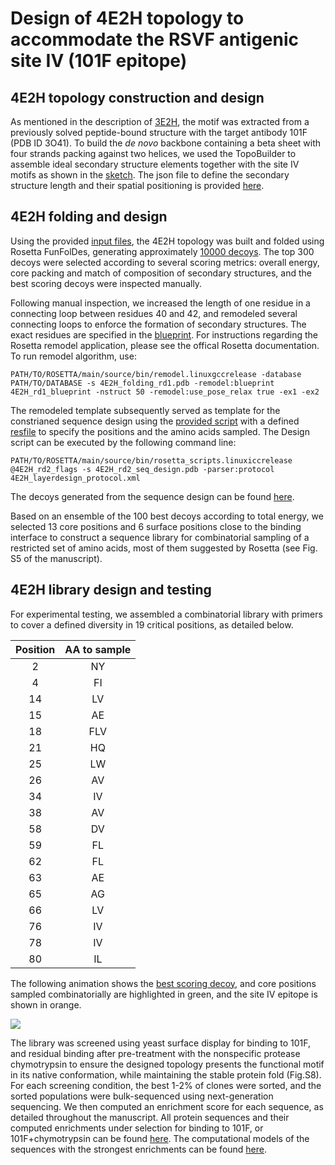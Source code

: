 # Design of 4E2H topology to accommodate the RSVF antigenic site IV (101F epitope) 
## 4E2H topology construction and design 
As mentioned in the description of [3E2H](../3E2H/README.md), the motif was extracted from a previously solved peptide-bound structure with the target antibody 101F (PDB ID 3O41). To build the *de novo* backbone containing a beta sheet with four strands packing against two helices, we used the TopoBuilder to assemble ideal secondary structure elements together with the site IV motifs as shown in the [sketch](./1\)Folding_trajectory/input_4E2H/A1E_B2H_C1E_D1E_D2H_B1E/sketch.pdb). The json file to define the secondary structure length and their spatial positioning is provided [here](./1\)Folding_trajectory/input_4E2H/4E2H.json).   
 
## 4E2H folding and design 
Using the provided [input files](./1\)Folding_trajectory/input_4E2H/), the 4E2H topology was built and folded using Rosetta FunFolDes, generating approximately [10000 decoys](./1\)Folding_trajectory/4E2H_folding_pose.csv). The top 300 decoys were selected according to several scoring metrics: overall energy, core packing and match of composition of secondary structures, and the best scoring decoys were inspected manually. 

Following manual inspection, we increased the length of one residue in a connecting loop between residues 40 and 42, and remodeled several connecting loops to enforce the formation of secondary structures. The exact residues are specified in the [blueprint](./2\)Remodel_fix_connection/4E2H_rd1_blueprint). For instructions regarding the Rosetta remodel application, please see the offical Rosetta documentation. To run remodel algorithm, use: 

```
PATH/TO/ROSETTA/main/source/bin/remodel.linuxgccrelease -database PATH/TO/DATABASE -s 4E2H_folding_rd1.pdb -remodel:blueprint 4E2H_rd1_blueprint -nstruct 50 -remodel:use_pose_relax true -ex1 -ex2 
```  

The remodeled template subsequently served as template for the constrianed sequence design using the [provided script](./3\)Sequence_design_selection/4E2H_layerdesign_protocol.xml) with a defined [resfile](./3\)Sequence_design_selection/4E2H_rd2_Resfile) to specify the positions and the amino acids sampled. The Design script can be executed by the following command line:  

```
PATH/TO/ROSETTA/main/source/bin/rosetta_scripts.linuxiccrelease @4E2H_rd2_flags -s 4E2H_rd2_seq_design.pdb -parser:protocol 4E2H_layerdesign_protocol.xml
``` 
The decoys generated from the sequence design can be found [here](./3\)Sequence_design_selection/4E2H_rd2.minisilent). 

Based on an ensemble of the 100 best decoys according to total energy, we selected 13 core positions and 6 surface positions close to the binding interface to construct a sequence library for combinatorial sampling of a restricted set of amino acids, most of them suggested by Rosetta (see Fig. S5 of the manuscript). 

## 4E2H library design and testing 
For experimental testing, we assembled a combinatorial library with primers to cover a defined diversity in 19 critical positions, as detailed below.

| Position| AA to sample|
| :------:|:-----------:|
| 2       | NY          |
| 4       | FI          |
| 14      | LV          |
| 15      | AE          | 
| 18      | FLV         | 
| 21      | HQ          | 
| 25      | LW          | 
| 26      | AV          |
| 34      | IV          |
| 38      | AV          | 
| 58      | DV          |
| 59      | FL          |
| 62      | FL          |
| 63      | AE          |
| 65      | AG          |
| 66      | LV          |
| 76      | IV          |
| 78      | IV          |
| 80      | IL          |

The following animation shows the [best scoring decoy](./4E2H.gif), and core positions sampled combinatorially are highlighted in green, and the site IV epitope is shown in orange. 

![](./4E2H.gif)

The library was screened using yeast surface display for binding to 101F, and residual binding after pre-treatment with the nonspecific protease chymotrypsin to ensure the designed topology presents the functional motif in its native conformation, while maintaining the stable protein fold (Fig.S8). For each screening condition, the best 1-2% of clones were sorted, and the sorted populations were bulk-sequenced using next-generation sequencing. We then computed an enrichment score for each sequence, as detailed throughout the manuscript. All protein sequences and their computed enrichments under selection for binding to 101F, or 101F+chymotrypsin can be found [here](./4\)NGS_seq/4b2a_NGS.csv). The computational models of the sequences with the strongest enrichments can be found [here]().
